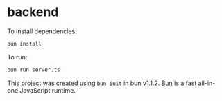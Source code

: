 # backend

To install dependencies:

```bash
bun install
```

To run:

```bash
bun run server.ts
```

This project was created using `bun init` in bun v1.1.2. [Bun](https://bun.sh) is a fast all-in-one JavaScript runtime.
